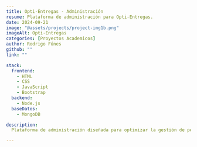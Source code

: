 ```yaml
---
title: Opti-Entregas - Administración
resume: Plataforma de administración para Opti-Entregas.
date: 2024-09-21
image: "@assets/projects/project-img1b.png"
imageAlt: Opti-Entregas
categories: [Proyectos Academicos]
author: Rodrigo Fúnes
github: ""
link: ""

stack:
  frontend:
    - HTML
    - CSS
    - JavaScript
    - Bootstrap
  backend:
    - Node.js
  baseDatos:
    - MongoDB

description:
  Plataforma de administración diseñada para optimizar la gestión de pedidos y comercios asociados. A través de un panel intuitivo, los administradores pueden supervisar el estado de las órdenes, actualizar información de productos y controlar las diferentes categorías disponibles. Con herramientas de seguimiento de envíos, Opti-Entregas facilita la organización y mejora la eficiencia del servicio de delivery. 

---
```


